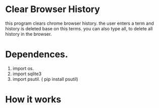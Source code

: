 # Clear Browser History

this program clears chrome browser history.
the user enters a term and history is deleted base on this terms.
you can also  type all, to delete all history in the browser.

# Dependences.
1. import os.
2. import sqlite3
3. import psutil. ( pip install psutil)

# How it works

